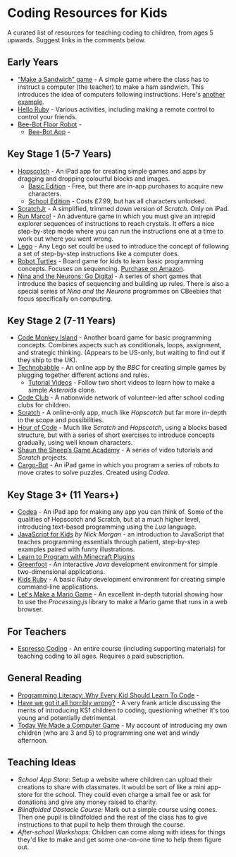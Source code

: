 # Coding Resources for Kids

A curated list of resources for teaching coding to children, from ages 5 upwards. Suggest links in the comments below.

## Early Years

- [“Make a Sandwich” game](http://blog.craigs.me/2014-11-18-comfort-zone.html#following-instructions) - A simple game where the class has to instruct a computer (the teacher) to make a ham sandwich. This introduces the idea of computers following instructions. Here's [another example](https://www.youtube.com/watch?v=leBEFaVHllE).
- [Hello Ruby](http://www.helloruby.com/) - Various activities, including making a remote control to control your friends.
- [Bee-Bot Floor Robot](http://www.tts-group.co.uk/shops/tts/Products/PD1723538/Bee-Bot-Floor-Robot/) -
  - [Bee-Bot App](https://itunes.apple.com/gb/app/bee-bot/id500131639) -

## Key Stage 1 (5-7 Years)

- [Hopscotch](http://www.gethopscotch.com/) - An iPad app for creating simple games and apps by dragging and dropping colourful blocks and images.
  - [Basic Edition](https://itunes.apple.com/gb/app/hopscotch-programming-for/id617098629) - Free, but there are in-app purchases to acquire new characters.
  - [School Edition](https://itunes.apple.com/gb/app/hopscotch-school-edition-programming/id901455276) - Costs £7.99, but has all characters unlocked.
- [ScratchJr](http://www.scratchjr.org/) - A simplified, trimmed down version of _Scratch_. Only on iPad.
- [Run Marco!](https://www.allcancode.com/) - An adventure game in which you must give an intrepid explorer sequences of instructions to reach crystals. It offers a nice step-by-step mode where you can run the instructions one at a time to work out where you went wrong.
- [Lego](http://www.lego.com/) - Any Lego set could be used to introduce the concept of following a set of step-by-step instructions like a computer does.
- [Robot Turtles](http://www.robotturtles.com/) - Board game for kids to learn basic programming concepts. Focuses on sequencing. [Purchase on Amazon](http://www.amazon.co.uk/ThinkFun-Robot-Turtles-Board-Game/dp/B00HN2BXUY).
- [Nina and the Neurons: Go Digital](http://www.bbc.co.uk/cbeebies/games/nina-go-digital-game) - A series of short games that introduce the basics of sequencing and building up rules. There is also a special series of _Nina and the Neurons_ programmes on CBeebies that focus specifically on computing.

## Key Stage 2 (7-11 Years)

- [Code Monkey Island](http://codemonkeyplanet.com/) - Another board game for basic programming concepts. Combines aspects such as conditionals, loops, assignment, and strategic thinking. (Appears to be US-only, but waiting to find out if they ship to the UK).
- [Technobabble](http://www.bbc.co.uk/cbbc/games/make-it-technobabble-game-maker) - An online app by the _BBC_ for creating simple games by plugging together different actions and rules.
  - [Tutorial Videos](http://www.bbc.co.uk/cbbc/topics/make-it-tutorials) - Follow two short videos to learn how to make a simple _Asteroids_ clone.
- [Code Club](https://www.codeclub.org.uk/) - A nationwide network of volunteer-led after school coding clubs for children.
- [Scratch](http://scratch.mit.edu/) - A online-only app, much like _Hopscotch_ but far more in-depth in the scope and possibilities.
- [Hour of Code](http://code.org/learn) - Much like _Scratch_ and _Hopscotch_, using a blocks based structure, but with a series of short exercises to introduce concepts gradually, using well known characters.
- [Shaun the Sheep’s Game Academy](http://shaunsgameacademy.co.uk/) - A series of video tutorials and _Scratch_ projects.
- [Cargo-Bot](http://twolivesleft.com/CargoBot/) - An iPad game in which you program a series of robots to move crates to solve puzzles. Created using _Codea_.

## Key Stage 3+ (11 Years+)

- [Codea](http://twolivesleft.com/Codea/) - An iPad app for making any app you can think of. Some of the qualities of Hopscotch and Scratch, but at a much higher level, introducing text-based programming using the _Lua_ language.
- [JavaScript for Kids](http://www.nostarch.com/javascriptforkids) _by Nick Morgan_ - an introduction to JavaScript that teaches programming essentials through patient, step-by-step examples paired with funny illustrations.
- [Learn to Program with Minecraft Plugins ](https://pragprog.com/book/ahmine2/learn-to-program-with-minecraft-plugins)
- [Greenfoot](ttp://www.greenfoot.org/overview) - An interactive _Java_ development environment for simple two-dimensional applications.
- [Kids Ruby](http://kidsruby.com/) - A basic _Ruby_ development environment for creating simple command-line applications.
- [Let's Make a Mario Game](http://processingjs.nihongoresources.com/test/PjsGameEngine/docs/tutorial/mario.html) - An excellent in-depth tutorial showing how to use the _Processing.js_ library to make a Mario game that runs in a web browser.

## For Teachers

- [Espresso Coding](http://www.espressocoding.co.uk/) - An entire course (including supporting materials) for teaching coding to all ages. Requires a paid subscription.

## General Reading

- [Programming Literacy: Why Every Kid Should Learn To Code](https://medium.com/javascript-scene/programming-literacy-7bc4ae154b91) - 
- [Have we got it all horribly wrong?](http://www.codingclub.co.uk/blog.php#2) - A very frank article discussing the merits of introducing KS1 children to coding, questioning whether it's too young and potentially detrimental.
- [Today We Made a Computer Game](http://blog.craigs.me/2015-01-10-today-we-made-a-computer-game.html) - My account of introducing my own children (who are 3 and 5) to programming one wet and windy afternoon.

## Teaching Ideas

- _School App Store_: Setup a website where children can upload their creations to share with classmates. It would be sort of like a mini app-store for the school. They could even charge a small fee or ask for donations and give any money raised to charity.
- _Blindfolded Obstacle Course_: Mark out a simple course using cones. Then one pupil is blindfolded and the rest of the class has to give instructions to that pupil to help them through the course.
- _After-school Workshops_: Children can come along with ideas for things they'd like to make and get some one-on-one time to help them figure out.